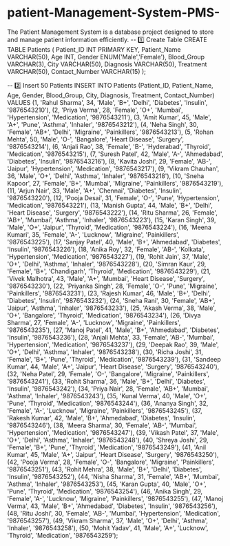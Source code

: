 # patient-Management-System-PMS-
The Patient Management System is a database project designed to store and manage patient information efficiently.
-- 1️⃣ Create Table
CREATE TABLE Patients (
    Patient_ID INT PRIMARY KEY,
    Patient_Name VARCHAR(50),
    Age INT,
    Gender ENUM('Male','Female'),
    Blood_Group VARCHAR(3),
    City VARCHAR(50),
    Diagnosis VARCHAR(50),
    Treatment VARCHAR(50),
    Contact_Number VARCHAR(15)
);

-- 2️⃣ Insert 50 Patients
INSERT INTO Patients (Patient_ID, Patient_Name, Age, Gender, Blood_Group, City, Diagnosis, Treatment, Contact_Number)
VALUES
(1, 'Rahul Sharma', 34, 'Male', 'B+', 'Delhi', 'Diabetes', 'Insulin', '9876543210'),
(2, 'Priya Verma', 28, 'Female', 'O+', 'Mumbai', 'Hypertension', 'Medication', '9876543211'),
(3, 'Amit Kumar', 45, 'Male', 'A+', 'Pune', 'Asthma', 'Inhaler', '9876543212'),
(4, 'Neha Singh', 30, 'Female', 'AB+', 'Delhi', 'Migraine', 'Painkillers', '9876543213'),
(5, 'Rohan Mehta', 50, 'Male', 'O-', 'Bangalore', 'Heart Disease', 'Surgery', '9876543214'),
(6, 'Anjali Rao', 38, 'Female', 'B-', 'Hyderabad', 'Thyroid', 'Medication', '9876543215'),
(7, 'Suresh Patel', 42, 'Male', 'A-', 'Ahmedabad', 'Diabetes', 'Insulin', '9876543216'),
(8, 'Kavita Joshi', 29, 'Female', 'AB-', 'Jaipur', 'Hypertension', 'Medication', '9876543217'),
(9, 'Vikram Chauhan', 36, 'Male', 'O+', 'Delhi', 'Asthma', 'Inhaler', '9876543218'),
(10, 'Sneha Kapoor', 27, 'Female', 'B+', 'Mumbai', 'Migraine', 'Painkillers', '9876543219'),
(11, 'Arjun Nair', 33, 'Male', 'A+', 'Chennai', 'Diabetes', 'Insulin', '9876543220'),
(12, 'Pooja Desai', 31, 'Female', 'O-', 'Pune', 'Hypertension', 'Medication', '9876543221'),
(13, 'Manish Gupta', 44, 'Male', 'B+', 'Delhi', 'Heart Disease', 'Surgery', '9876543222'),
(14, 'Ritu Sharma', 26, 'Female', 'AB+', 'Mumbai', 'Asthma', 'Inhaler', '9876543223'),
(15, 'Karan Singh', 39, 'Male', 'O+', 'Jaipur', 'Thyroid', 'Medication', '9876543224'),
(16, 'Meena Kumari', 35, 'Female', 'A-', 'Lucknow', 'Migraine', 'Painkillers', '9876543225'),
(17, 'Sanjay Patel', 40, 'Male', 'B+', 'Ahmedabad', 'Diabetes', 'Insulin', '9876543226'),
(18, 'Anika Roy', 32, 'Female', 'AB-', 'Kolkata', 'Hypertension', 'Medication', '9876543227'),
(19, 'Rohit Jain', 37, 'Male', 'O+', 'Delhi', 'Asthma', 'Inhaler', '9876543228'),
(20, 'Simran Kaur', 29, 'Female', 'B+', 'Chandigarh', 'Thyroid', 'Medication', '9876543229'),
(21, 'Vivek Malhotra', 43, 'Male', 'A+', 'Mumbai', 'Heart Disease', 'Surgery', '9876543230'),
(22, 'Priyanka Singh', 28, 'Female', 'O-', 'Pune', 'Migraine', 'Painkillers', '9876543231'),
(23, 'Rajesh Kumar', 46, 'Male', 'B+', 'Delhi', 'Diabetes', 'Insulin', '9876543232'),
(24, 'Sneha Rani', 30, 'Female', 'AB+', 'Jaipur', 'Asthma', 'Inhaler', '9876543233'),
(25, 'Akash Verma', 38, 'Male', 'O+', 'Bangalore', 'Thyroid', 'Medication', '9876543234'),
(26, 'Divya Sharma', 27, 'Female', 'A-', 'Lucknow', 'Migraine', 'Painkillers', '9876543235'),
(27, 'Manoj Patel', 41, 'Male', 'B+', 'Ahmedabad', 'Diabetes', 'Insulin', '9876543236'),
(28, 'Anjali Mehta', 33, 'Female', 'AB-', 'Mumbai', 'Hypertension', 'Medication', '9876543237'),
(29, 'Deepak Rao', 39, 'Male', 'O+', 'Delhi', 'Asthma', 'Inhaler', '9876543238'),
(30, 'Richa Joshi', 31, 'Female', 'B+', 'Pune', 'Thyroid', 'Medication', '9876543239'),
(31, 'Sandeep Kumar', 44, 'Male', 'A+', 'Jaipur', 'Heart Disease', 'Surgery', '9876543240'),
(32, 'Neha Patel', 29, 'Female', 'O-', 'Bangalore', 'Migraine', 'Painkillers', '9876543241'),
(33, 'Rohit Sharma', 36, 'Male', 'B+', 'Delhi', 'Diabetes', 'Insulin', '9876543242'),
(34, 'Priya Nair', 28, 'Female', 'AB+', 'Mumbai', 'Asthma', 'Inhaler', '9876543243'),
(35, 'Kunal Verma', 40, 'Male', 'O+', 'Pune', 'Thyroid', 'Medication', '9876543244'),
(36, 'Ananya Singh', 32, 'Female', 'A-', 'Lucknow', 'Migraine', 'Painkillers', '9876543245'),
(37, 'Rakesh Kumar', 42, 'Male', 'B+', 'Ahmedabad', 'Diabetes', 'Insulin', '9876543246'),
(38, 'Meera Sharma', 30, 'Female', 'AB-', 'Mumbai', 'Hypertension', 'Medication', '9876543247'),
(39, 'Vikash Patel', 37, 'Male', 'O+', 'Delhi', 'Asthma', 'Inhaler', '9876543248'),
(40, 'Shreya Joshi', 29, 'Female', 'B+', 'Pune', 'Thyroid', 'Medication', '9876543249'),
(41, 'Anil Kumar', 45, 'Male', 'A+', 'Jaipur', 'Heart Disease', 'Surgery', '9876543250'),
(42, 'Pooja Verma', 28, 'Female', 'O-', 'Bangalore', 'Migraine', 'Painkillers', '9876543251'),
(43, 'Rohit Mehra', 38, 'Male', 'B+', 'Delhi', 'Diabetes', 'Insulin', '9876543252'),
(44, 'Nisha Sharma', 31, 'Female', 'AB+', 'Mumbai', 'Asthma', 'Inhaler', '9876543253'),
(45, 'Karan Gupta', 40, 'Male', 'O+', 'Pune', 'Thyroid', 'Medication', '9876543254'),
(46, 'Anika Singh', 29, 'Female', 'A-', 'Lucknow', 'Migraine', 'Painkillers', '9876543255'),
(47, 'Manoj Verma', 43, 'Male', 'B+', 'Ahmedabad', 'Diabetes', 'Insulin', '9876543256'),
(48, 'Ritu Joshi', 30, 'Female', 'AB-', 'Mumbai', 'Hypertension', 'Medication', '9876543257'),
(49, 'Vikram Sharma', 37, 'Male', 'O+', 'Delhi', 'Asthma', 'Inhaler', '9876543258'),
(50, 'Mohit Yadav', 41, 'Male', 'A+', 'Lucknow', 'Thyroid', 'Medication', '9876543259');


